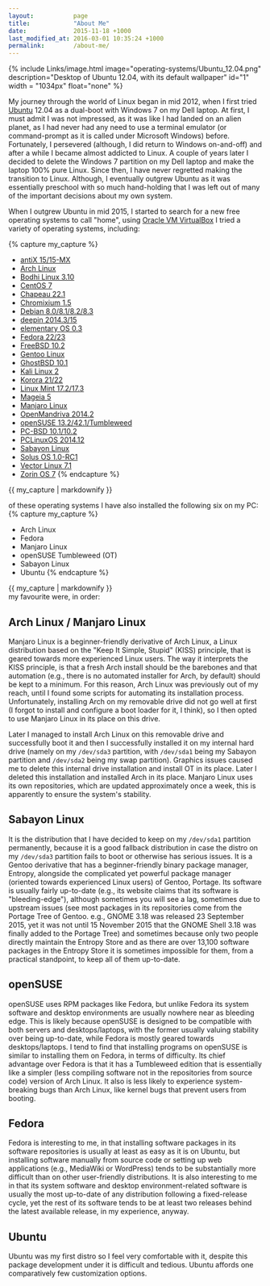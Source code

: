 ```yaml
---
layout:           page
title:            "About Me"
date:             2015-11-18 +1000
last_modified_at: 2016-03-01 10:35:24 +1000
permalink:        /about-me/
---
```

{% include Links/image.html image="operating-systems/Ubuntu_12.04.png" description="Desktop of Ubuntu 12.04, with its default wallpaper" id="1" width = "1034px" float="none" %}

My journey through the world of Linux began in mid 2012, when I first tried [Ubuntu](http://www.ubuntu.com) 12.04 as a dual-boot with Windows 7 on my Dell laptop. At first, I must admit I was not impressed, as it was like I had landed on an alien planet, as I had never had any need to use a terminal emulator (or command-prompt as it is called under Microsoft Windows) before. Fortunately, I persevered (although, I did return to Windows on-and-off) and after a while I became almost addicted to Linux. A couple of years later I decided to delete the Windows 7 partition on my Dell laptop and make the laptop 100% pure Linux. Since then, I have never regretted making the transition to Linux. Although, I eventually outgrew Ubuntu as it was essentially preschool with so much hand-holding that I was left out of many of the important decisions about my own system.

When I outgrew Ubuntu in mid 2015, I started to search for a new free operating systems to call "home", using [Oracle VM VirtualBox](https://www.virtualbox.org/) I tried a variety of operating systems, including:

{% capture my_capture %}
* [antiX 15/15-MX](http://antix.mepis.org/index.php?title=Main_Page)
* [Arch Linux](https://www.archlinux.org/)
* [Bodhi Linux 3.10](http://www.bodhilinux.com/)
* [CentOS 7](https://www.centos.org/)
* [Chapeau 22.1](http://chapeaulinux.org/)
* [Chromixium 1.5](http://chromixium.org/)
* [Debian 8.0/8.1/8.2/8.3](https://www.debian.org/)
* [deepin 2014.3/15](http://www.deepin.org/?lang=en)
* [elementary OS 0.3](https://elementary.io/)
* [Fedora 22/23](https://getfedora.org/)
* [FreeBSD 10.2](https://www.freebsd.org/)
* [Gentoo Linux](https://www.gentoo.org/)
* [GhostBSD 10.1](http://ghostbsd.org/)
* [Kali Linux 2](https://www.kali.org/)
* [Korora 21/22](https://kororaproject.org/)
* [Linux Mint 17.2/17.3](http://linuxmint.com/)
* [Mageia 5](http://www.mageia.org/en/)
* [Manjaro Linux](https://manjaro.github.io/)
* [OpenMandriva 2014.2](https://www.openmandriva.org/en)
* [openSUSE 13.2/42.1/Tumbleweed](https://www.opensuse.org/)
* [PC-BSD 10.1/10.2](http://www.pcbsd.org/)
* [PCLinuxOS 2014.12](http://www.pclinuxos.com/)
* [Sabayon Linux](https://www.sabayon.org/)
* [Solus OS 1.0-RC1](https://solus-project.com/)
* [Vector Linux 7.1](http://vectorlinux.com/)
* [Zorin OS 7](http://zorinos.com/)
{% endcapture %}
<div class="div-col columns column-count column-count-3" style="-moz-column-count: 3; -webkit-column-count: 3; column-count: 3;">
{{ my_capture | markdownify }}
</div>

of these operating systems I have also installed the following six on my PC:
{% capture my_capture %}
* Arch Linux
* Fedora
* Manjaro Linux
* openSUSE Tumbleweed (OT)
* Sabayon Linux
* Ubuntu
{% endcapture %}
<div class="div-col columns column-count column-count-3" style="-moz-column-count: 3; -webkit-column-count: 3; column-count: 3;">
{{ my_capture | markdownify }}
</div>
my favourite were, in order:

## Arch Linux / Manjaro Linux
Manjaro Linux is a beginner-friendly derivative of Arch Linux, a Linux distribution based on the "Keep It Simple, Stupid" (KISS) principle, that is geared towards more experienced Linux users. The way it interprets the KISS principle, is that a fresh Arch install should be the barebones and that automation (e.g., there is no automated installer for Arch, by default) should be kept to a minimum. For this reason, Arch Linux was previously out of my reach, until I found some scripts for automating its installation process. Unfortunately, installing Arch on my removable drive did not go well at first (I forgot to install and configure a boot loader for it, I think), so I then opted to use Manjaro Linux in its place on this drive.

Later I managed to install Arch Linux on this removable drive and successfully boot it and then I successfully installed it on my internal hard drive (namely on my `/dev/sda3` partition, with `/dev/sda1` being my Sabayon partition and `/dev/sda2` being my swap partition). Graphics issues caused me to delete this internal drive installation and install OT in its place. Later I deleted this installation and installed Arch in its place. Manjaro Linux uses its own repositories, which are updated approximately once a week, this is apparently to ensure the system's stability.

## Sabayon Linux
It is the distribution that I have decided to keep on my `/dev/sda1` partition permanently, because it is a good fallback distribution in case the distro on my `/dev/sda3` partition fails to boot or otherwise has serious issues. It is a Gentoo derivative that has a beginner-friendly binary package manager, Entropy, alongside the complicated yet powerful package manager (oriented towards experienced Linux users) of Gentoo, Portage. Its software is usually fairly up-to-date (e.g., its website claims that its software is "bleeding-edge"), although sometimes you will see a lag, sometimes due to upstream issues (see most packages in its repositories come from the Portage Tree of Gentoo. e.g., GNOME 3.18 was released 23 September 2015, yet it was not until 15 November 2015 that the GNOME Shell 3.18 was finally added to the Portage Tree) and sometimes because only two people directly maintain the Entropy Store and as there are over 13,100 software packages in the Entropy Store it is sometimes impossible for them, from a practical standpoint, to keep all of them up-to-date.

## openSUSE
openSUSE uses RPM packages like Fedora, but unlike Fedora its system software and desktop environments are usually nowhere near as bleeding edge. This is likely because openSUSE is designed to be compatible with both servers and desktops/laptops, with the former usually valuing stability over being up-to-date, while Fedora is mostly geared towards desktops/laptops. I tend to find that installing programs on openSUSE is similar to installing them on Fedora, in terms of difficulty. Its chief advantage over Fedora is that it has a Tumbleweed edition that is essentially like a simpler (less compiling software not in the repositories from source code) version of Arch Linux. It also is less likely to experience system-breaking bugs than Arch Linux, like kernel bugs that prevent users from booting.

## Fedora
Fedora is interesting to me, in that installing software packages in its software repositories is usually at least as easy as it is on Ubuntu, but installing software manually from source code or setting up web applications (e.g., MediaWiki or WordPress) tends to be substantially more difficult than on other user-friendly distributions. It is also interesting to me in that its system software and desktop environment-related software is usually the most up-to-date of any distribution following a fixed-release cycle, yet the rest of its software tends to be at least two releases behind the latest available release, in my experience, anyway.

## Ubuntu
Ubuntu was my first distro so I feel very comfortable with it, despite this package development under it is difficult and tedious. Ubuntu affords one comparatively few customization options.
